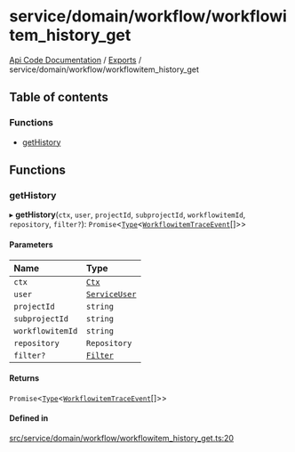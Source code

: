 # service/domain/workflow/workflowitem\_history\_get
 
[Api Code Documentation](../README.md) / [Exports](../modules.md) / service/domain/workflow/workflowitem\_history\_get

## Table of contents

### Functions

- [getHistory](service_domain_workflow_workflowitem_history_get.md#gethistory)

## Functions

### getHistory

▸ **getHistory**(`ctx`, `user`, `projectId`, `subprojectId`, `workflowitemId`, `repository`, `filter?`): `Promise`\<[`Type`](result.md#type)\<[`WorkflowitemTraceEvent`](../interfaces/service_domain_workflow_workflowitem_trace_event.WorkflowitemTraceEvent.md)[]\>\>

#### Parameters

| Name | Type |
| :------ | :------ |
| `ctx` | [`Ctx`](../interfaces/lib_ctx.Ctx.md) |
| `user` | [`ServiceUser`](../interfaces/service_domain_organization_service_user.ServiceUser.md) |
| `projectId` | `string` |
| `subprojectId` | `string` |
| `workflowitemId` | `string` |
| `repository` | `Repository` |
| `filter?` | [`Filter`](service_domain_workflow_historyFilter.md#filter) |

#### Returns

`Promise`\<[`Type`](result.md#type)\<[`WorkflowitemTraceEvent`](../interfaces/service_domain_workflow_workflowitem_trace_event.WorkflowitemTraceEvent.md)[]\>\>

#### Defined in

[src/service/domain/workflow/workflowitem_history_get.ts:20](https://github.com/openkfw/TruBudget/blob/40b449a/api/src/service/domain/workflow/workflowitem_history_get.ts#L20)
